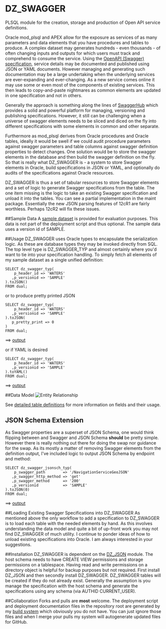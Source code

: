 # DZ_SWAGGER
PLSQL module for the creation, storage and production of Open API service definitions.

Oracle mod_plsql and APEX allow for the exposure as services of as many parameters and data elements that you have procedures and tables to produce.  A complex dataset may generates hundreds - even thousands - of often changing inputs and outputs for which users must track and comprehend to consume the service.  Using the [OpenAPI (Swagger) specification](http://swagger.io/specification), service details may be documented and published using JSON or YAML documents.  However managing and generating such documentation may be a large undertaking when the underlying services are ever-expanding and ever-changing.  As a new service comes online it may use some or even most of the components of existing services.  This then leads to copy-and-paste nightmares as common elements are updated in one specification and not in others.

Generally the approach is something along the lines of [SwaggerHub](https://app.swaggerhub.com) which provides a solid and powerful platform for managing, versioning and publishing specifications.  However, it still can be challenging when a universe of swagger elements needs to be sliced and diced on the fly into different specifications with some elements in common and other separate.

Furthermore as mod_plsql derives from Oracle procedures and Oracle tables, ideally it would be swell if we could audit procedure parameters against swagger parameters and table columns against swagger definition properties to detect changes.  One solution would be to store the swagger elements in the database and then build the swagger definition on the fly.  So that is really what DZ_SWAGGER is - a system to store Swagger elements in Oracle, build specifications in JSON or YAML, and optionally do audits of the specifications against Oracle resources.  

DZ_SWAGGER is thus a set of tabular resources to store Swagger elements and a set of logic to generate Swagger specifications from the table.  The one item missing is the logic to take an existing Swagger specification and unload it into the tables.  You can see a partial implementation in the maint package.  Essentially the new JSON parsing features of 12cR1 are fairly worthless.  Perhaps 12cR2 will fix these issues.

##Sample Data
A [sample dataset](https://github.com/pauldzy/DZ_SWAGGER/blob/master/Actions/SAMPLE_DATASET.sql) is provided for evaluation purposes.  This data is not part of the deployment script and thus optional. The sample data uses a version id of SAMPLE.

##Usage
DZ_SWAGGER uses Oracle types to encapsulate the serialization logic.  As these are database types they may be invoked directly from SQL.  The top level type is DZ_SWAGGER_TYP and almost certainly where you'd want to tie into your specification handling.  To simply fetch all elements of my sample dataset as a single unified definition:

```
SELECT dz_swagger_typ(
    p_header_id => 'WATERS'
   ,p_versionid => 'SAMPLE'
).toJSON() 
FROM dual;
```
or to produce pretty printed JSON
```
SELECT dz_swagger_typ(
    p_header_id => 'WATERS'
   ,p_versionid => 'SAMPLE'
).toJSON(
   p_pretty_print => 0
) 
FROM dual;
```
==> [output](json.txt)

or if YAML is desired
```
SELECT dz_swagger_typ(
    p_header_id => 'WATERS'
   ,p_versionid => 'SAMPLE'
).toYAML() 
FROM dual;
```
==> [output](yaml.txt)

##Data Model
![Entity Relationship](ERD.png)

See [detailed table definitions](DEFS.md) for more information on fields and their usage.

## JSON Schema Extension
As Swagger properties are a superset of JSON Schema, one would think flipping between and Swagger and JSON Schema **should** be pretty simple.  However there is really nothing out there for doing the swap nor guidance for the swap.  As its mostly a matter of removing Swagger elements from the definition output, I've included logic to output JSON Schema by endpoint and method:

```
SELECT dz_swagger_jsonsch_typ(
    p_swagger_path        => '/NavigationServiceGeoJSON'
   ,p_swagger_http_method => 'get'
   ,p_swagger_method      => '200'
   ,p_versionid           => 'SAMPLE'
).toJSON(0)
FROM dual;
```
==> [output](jsonschema.txt)

##Loading Existing Swagger Specifications into DZ_SWAGGER
As mentioned above the only workflow to add a specification to DZ_SWAGGER is to load each table with the needed elements by hand.  As this involves understanding the data model and quite a bit of up-front work you may not find DZ_SWAGGER of much utility.  I continue to ponder ideas of how to unload existing specifications into Oracle.  I am always interested in your suggestions. 

##Installation
DZ_SWAGGER is dependent on the [DZ_JSON](https://github.com/pauldzy/DZ_JSON) module.  The host schema needs to have CREATE VIEW permissions and storage permissions on a tablespace.  Having read and write permissions on a directory object is helpful for backup purposes but not required.  First install DZ_JSON and then secondly install DZ_SWAGGER.  DZ_SWAGGER tables will be created if they do not already exist.  Generally the assumption is you manage the specification with the host schema and generate the specifications using any schema (via AUTHID CURRENT_USER).

##Collaboration
Forks and pulls are **most** welcome.  The deployment script and deployment documentation files in the repository root are generated by my [build system](https://github.com/pauldzy/Speculative_PLSQL_CI) which obviously you do not have.  You can just ignore those files and when I merge your pulls my system will autogenerate updated files for GitHub.


